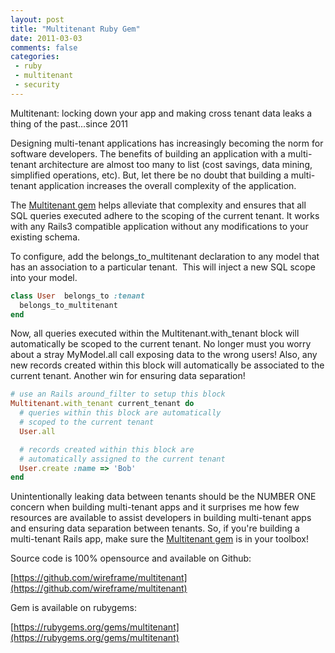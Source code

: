 ```yaml
---
layout: post
title: "Multitenant Ruby Gem"
date: 2011-03-03
comments: false
categories:
 - ruby
 - multitenant
 - security
---
```




Multitenant: locking down your app and making cross tenant data leaks a thing of the past...since 2011


Designing multi-tenant applications has increasingly becoming the norm for software developers. The benefits of building an application with a multi-tenant architecture are almost too many to list (cost savings, data mining, simplified operations, etc). But, let there be no doubt that building a multi-tenant application increases the overall complexity of the application.


The [Multitenant gem](https://github.com/wireframe/multitenant) helps alleviate that complexity and ensures that all SQL queries executed adhere to the scoping of the current tenant. It works with any Rails3 compatible application without any modifications to your existing schema.


To configure, add the belongs\_to\_multitenant declaration to any model that has an association to a particular tenant.  This will inject a new SQL scope into your model.

```ruby
class User  belongs_to :tenant
  belongs_to_multitenant
end
```


Now, all queries executed within the Multitenant.with\_tenant block will automatically be scoped to the current tenant. No longer must you worry about a stray MyModel.all call exposing data to the wrong users! Also, any new records created within this block will automatically be associated to the current tenant. Another win for ensuring data separation!

```ruby
# use an Rails around_filter to setup this block
Multitenant.with_tenant current_tenant do
  # queries within this block are automatically
  # scoped to the current tenant
  User.all

  # records created within this block are
  # automatically assigned to the current tenant
  User.create :name => 'Bob'
end
```


Unintentionally leaking data between tenants should be the NUMBER ONE concern when building multi-tenant apps and it surprises me how few resources are available to assist developers in building multi-tenant apps and ensuring data separation between tenants. So, if you're building a multi-tenant Rails app, make sure the [Multitenant gem](https://github.com/wireframe/multitenant) is in your toolbox!


Source code is 100% opensource and available on Github:

[https://github.com/wireframe/multitenant](https://github.com/wireframe/multitenant)


Gem is available on rubygems:

[https://rubygems.org/gems/multitenant](https://rubygems.org/gems/multitenant)